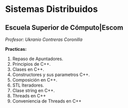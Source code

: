# Sistemas Distribuidos
## Escuela Superior de Cómputo|Escom 
*Profesor: Ukranio Contreras Coronilla*

**Practicas:**
1. Repaso de Apuntadores.
2. Principios de C++.
3. Clases en C++.
4. Constructores y sus parametros C++.
5. Composición en C++.
6. STL Iteradores.
7. Clase string en C++.
8. Threads en C++
9. Conveniencia de Threads en C++

